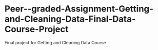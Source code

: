 # Peer--graded-Assignment-Getting-and-Cleaning-Data-Final-Data-Course-Project
Final project for Getting and Cleaning Data Course 
